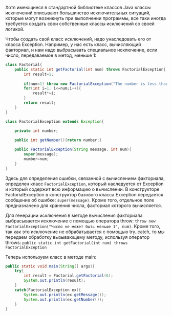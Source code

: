
Хотя имеющиеся в стандартной библиотеке классов Java классы исключений описывают большинство исключительных ситуаций, которые могут возникнуть при выполнении программы, все таки иногда требуется создать свои собственные классы исключений со своей логикой.

Чтобы создать свой класс исключений, надо унаследовать его от класса Exception. Например, у нас есть класс, вычисляющий факториал, и нам надо выбрасывать специальное исключение, если число, передаваемое в метод, меньше 1:

```Java
class Factorial{
    public static int getFactorial(int num) throws FactorialException{
        int result=1;
        
        if(num<1) throw new FactorialException("The number is less than 1", num);
        for(int i=1; i<=num;i++){
            result*=i;
        }
        return result;
    }
}

class FactorialException extends Exception{

    private int number;
    
    public int getNumber(){return number;}

    public FactorialException(String message, int num){
        super(message);
        number=num;
    }
}
```

Здесь для определения ошибки, связанной с вычислением факториала, определен класс `FactorialException`, который наследуется от Exception и который содержит всю информацию о вычислении. В конструкторе FactorialException в конструктор базового класса Exception передается сообщение об ошибке: `super(message)`. Кроме того, отдельное поле предназначено для хранения числа, факториал которого вычисляется.

Для генерации исключения в методе вычисления факториала выбрасывается исключение с помощью оператора throw: `throw new FactorialException("Число не может быть меньше 1", num)`. Кроме того, так как это исключение не обрабатывается с помощью try..catch, то мы передаем обработку вызывающему методу, используя оператор throws: `public static int getFactorial(int num) throws FactorialException`

Теперь используем класс в методе main:

```Java
public static void main(String[] args){
    try{
        int result = Factorial.getFactorial(6);
        System.out.println(result);
    }
    catch(FactorialException ex){
        System.out.println(ex.getMessage());
        System.out.println(ex.getNumber());
    }
}
```